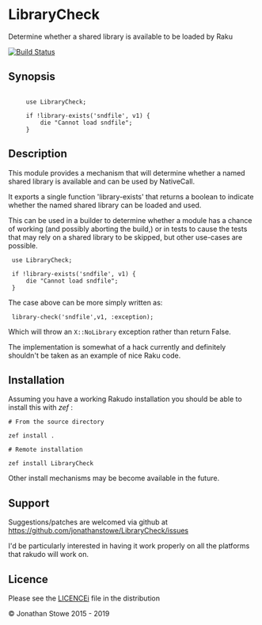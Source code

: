 # LibraryCheck

Determine whether a shared library is available to be loaded by Raku

[![Build Status](https://travis-ci.org/jonathanstowe/LibraryCheck.svg?branch=master)](https://travis-ci.org/jonathanstowe/LibraryCheck)

## Synopsis

```perl6

     use LibraryCheck;

     if !library-exists('sndfile', v1) {
         die "Cannot load sndfile";
     }

```

## Description

This module provides a mechanism that will determine whether a named
shared library is available and can be used by NativeCall.

It exports a single function 'library-exists' that returns a boolean to
indicate whether the named shared library can be loaded and used.

This can be used in a builder to determine whether a module has a chance
of working (and possibly aborting the build,) or in tests to cause the
tests that may rely on a shared library to be skipped, but other use-cases
are possible.

     use LibraryCheck;

     if !library-exists('sndfile', v1) {
         die "Cannot load sndfile";
     }

The case above can be more simply written as:

     library-check('sndfile',v1, :exception);

Which will throw an ```X::NoLibrary``` exception rather than return False.

The implementation is somewhat of a hack currently and definitely shouldn't
be taken as an example of nice Raku code.

## Installation

Assuming you have a working Rakudo installation you should be able to
install this with *zef* :

    # From the source directory
   
    zef install .

    # Remote installation

    zef install LibraryCheck

Other install mechanisms may be become available in the future.

## Support

Suggestions/patches are welcomed via github at
https://github.com/jonathanstowe/LibraryCheck/issues

I'd be particularly interested in having it work properly on all the
platforms that rakudo will work on.

## Licence

Please see the [LICENCEi](LICENCE) file in the distribution

© Jonathan Stowe 2015 - 2019
